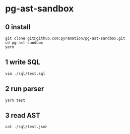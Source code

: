 # pg-ast-sandbox

## 0 install

```
git clone git@github.com:pyramation/pg-ast-sandbox.git 
cd pg-ast-sandbox
yarn 
```

## 1 write SQL

```
vim ./sql/test.sql
```
## 2 run parser

```
yarn test
```

## 3 read AST

```
cat ./sql/test.json
```


